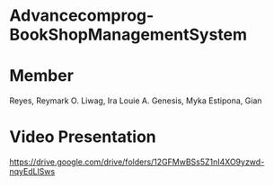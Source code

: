# Advancecomprog-BookShopManagementSystem
# Member
Reyes, Reymark O.
Liwag, Ira Louie A.
Genesis, Myka
Estipona, Gian
# Video Presentation
https://drive.google.com/drive/folders/12GFMwBSs5Z1nI4XO9yzwd-nqyEdLlSws
